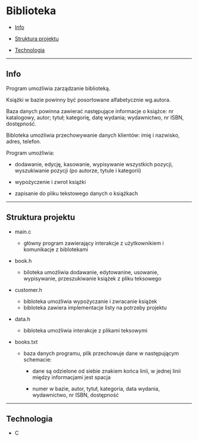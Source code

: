 # Biblioteka

- [Info](#Info)

- [Struktura projektu](#Struktura-projektu)

- [Technologia](#Technologies)

---

## Info

Program umożliwia zarządzanie biblioteką. 

Książki w bazie powinny być posortowane alfabetycznie wg.autora. 

Baza danych powinna zawierać następujące informacje o książce: nr katalogowy, autor; tytuł; kategorię, datę wydania; wydawnictwo, nr ISBN, dostępność.

Bibloteka umożliwia przechowywanie danych klientów: imię i nazwisko, adres, telefon.

Program umożliwia:

- dodawanie, edycję, kasowanie, wypisywanie wszystkich pozycji, wyszukiwanie pozycji (po autorze, tytule i kategorii)

- wypożyczenie i zwrot książki

- zapisanie do pliku tekstowego danych o książkach

---

## Struktura projektu

- main.c
    - główny program zawierający interakcje z użytkownikiem i komunikacje z biblotekami

- book.h 
    - biloteka umożliwia dodawanie, edytowanine, usowanie, wypisywanie, przeszukiwanie książek z pliku teksowego 

- customer.h
    - bibloteka umożliwia wypożyczanie i zwracanie książek
    - bibloteka zawiera implementacje listy na potrzeby projektu

- data.h
    - bibloteka umożliwia interakcje z plikami teksowymi 

- books.txt
    - baza danych programu, plik przechowuje dane w następującym schemacie:
         - dane są odzielone od siebie znakiem końca linii, w jednej linii między informacjami jest spacja
  
         - numer w bazie, autor, tytuł, kategoria, data wydania,  wydawnictwo, nr ISBN, dostępność
---

## Technologia

- C
